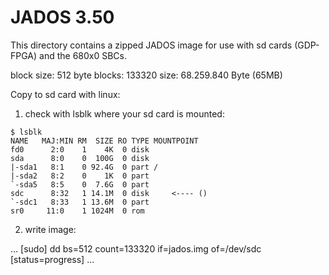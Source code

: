# JADOS 3.50

This directory contains a zipped JADOS image for use with sd cards (GDP-FPGA) and the 680x0 SBCs.

block size: 512 byte
blocks:     133320
size:       68.259.840   Byte (65MB)


Copy to sd card with linux:

1) check with lsblk where your sd card is mounted:

```
$ lsblk 
NAME   MAJ:MIN RM  SIZE RO TYPE MOUNTPOINT
fd0      2:0    1    4K  0 disk 
sda      8:0    0  100G  0 disk 
|-sda1   8:1    0 92.4G  0 part /
|-sda2   8:2    0    1K  0 part 
`-sda5   8:5    0  7.6G  0 part 
sdc      8:32   1 14.1M  0 disk     <---- ()
`-sdc1   8:33   1 13.6M  0 part 
sr0     11:0    1 1024M  0 rom  
```


2) write image:

...
 [sudo] dd bs=512 count=133320 if=jados.img of=/dev/sdc [status=progress]
...
